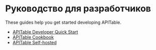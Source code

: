 # Руководство для разработчиков


These guides help you get started developing APITable.

- [APITable Developer Quick Start](https://apitable.getoutline.com/s/751b142b-866f-4174-a5f1-a2975f85ad41/doc/developer-quick-start-zofpBpXg9A)
- [APITable Cookbook](https://apitable.getoutline.com/s/751b142b-866f-4174-a5f1-a2975f85ad41)
- [APITable Self-hosted](https://apitable.getoutline.com/s/82e078fc-1a8d-4616-b69d-fcdbb18ef715)

